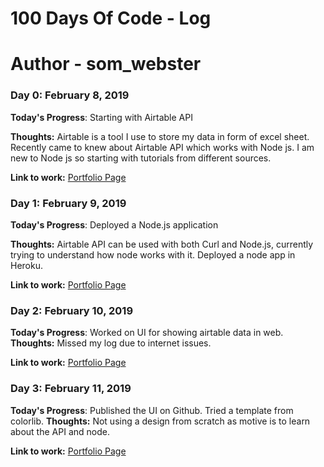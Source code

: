 # 100 Days Of Code - Log

# Author - som_webster

### Day 0: February 8, 2019 


**Today's Progress**: Starting with Airtable API

**Thoughts:** Airtable is a tool I use to store my data in form of excel sheet. Recently came to knew about Airtable API which works with Node js. I am new to Node js so starting with tutorials from different sources.

**Link to work:** [Portfolio Page](github.com/somwebster)


### Day 1: February 9, 2019 


**Today's Progress**: Deployed a Node.js application

**Thoughts:** Airtable API can be used with both Curl and Node.js, currently trying to understand how node works with it. Deployed a node app in Heroku. 

**Link to work:** [Portfolio Page](github.com/somwebster)

### Day 2: February 10, 2019 


**Today's Progress**: Worked on UI for showing airtable data in web.
**Thoughts:** Missed my log due to internet issues.

**Link to work:** [Portfolio Page](github.com/somwebster)

### Day 3: February 11, 2019 


**Today's Progress**: Published the UI on Github. Tried a template from colorlib.
**Thoughts:** Not using a design from scratch as motive is to learn about the API and node.

**Link to work:** [Portfolio Page](github.com/somwebster)
